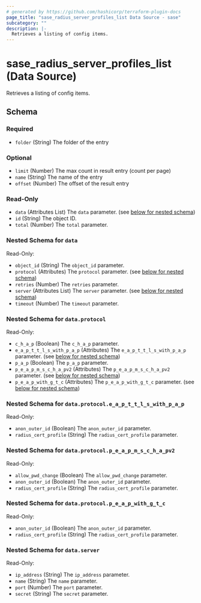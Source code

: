 ```yaml
---
# generated by https://github.com/hashicorp/terraform-plugin-docs
page_title: "sase_radius_server_profiles_list Data Source - sase"
subcategory: ""
description: |-
  Retrieves a listing of config items.
---
```


# sase_radius_server_profiles_list (Data Source)

Retrieves a listing of config items.



<!-- schema generated by tfplugindocs -->
## Schema

### Required

- `folder` (String) The folder of the entry

### Optional

- `limit` (Number) The max count in result entry (count per page)
- `name` (String) The name of the entry
- `offset` (Number) The offset of the result entry

### Read-Only

- `data` (Attributes List) The `data` parameter. (see [below for nested schema](#nestedatt--data))
- `id` (String) The object ID.
- `total` (Number) The `total` parameter.

<a id="nestedatt--data"></a>
### Nested Schema for `data`

Read-Only:

- `object_id` (String) The `object_id` parameter.
- `protocol` (Attributes) The `protocol` parameter. (see [below for nested schema](#nestedatt--data--protocol))
- `retries` (Number) The `retries` parameter.
- `server` (Attributes List) The `server` parameter. (see [below for nested schema](#nestedatt--data--server))
- `timeout` (Number) The `timeout` parameter.

<a id="nestedatt--data--protocol"></a>
### Nested Schema for `data.protocol`

Read-Only:

- `c_h_a_p` (Boolean) The `c_h_a_p` parameter.
- `e_a_p_t_t_l_s_with_p_a_p` (Attributes) The `e_a_p_t_t_l_s_with_p_a_p` parameter. (see [below for nested schema](#nestedatt--data--protocol--e_a_p_t_t_l_s_with_p_a_p))
- `p_a_p` (Boolean) The `p_a_p` parameter.
- `p_e_a_p_m_s_c_h_a_pv2` (Attributes) The `p_e_a_p_m_s_c_h_a_pv2` parameter. (see [below for nested schema](#nestedatt--data--protocol--p_e_a_p_m_s_c_h_a_pv2))
- `p_e_a_p_with_g_t_c` (Attributes) The `p_e_a_p_with_g_t_c` parameter. (see [below for nested schema](#nestedatt--data--protocol--p_e_a_p_with_g_t_c))

<a id="nestedatt--data--protocol--e_a_p_t_t_l_s_with_p_a_p"></a>
### Nested Schema for `data.protocol.e_a_p_t_t_l_s_with_p_a_p`

Read-Only:

- `anon_outer_id` (Boolean) The `anon_outer_id` parameter.
- `radius_cert_profile` (String) The `radius_cert_profile` parameter.


<a id="nestedatt--data--protocol--p_e_a_p_m_s_c_h_a_pv2"></a>
### Nested Schema for `data.protocol.p_e_a_p_m_s_c_h_a_pv2`

Read-Only:

- `allow_pwd_change` (Boolean) The `allow_pwd_change` parameter.
- `anon_outer_id` (Boolean) The `anon_outer_id` parameter.
- `radius_cert_profile` (String) The `radius_cert_profile` parameter.


<a id="nestedatt--data--protocol--p_e_a_p_with_g_t_c"></a>
### Nested Schema for `data.protocol.p_e_a_p_with_g_t_c`

Read-Only:

- `anon_outer_id` (Boolean) The `anon_outer_id` parameter.
- `radius_cert_profile` (String) The `radius_cert_profile` parameter.



<a id="nestedatt--data--server"></a>
### Nested Schema for `data.server`

Read-Only:

- `ip_address` (String) The `ip_address` parameter.
- `name` (String) The `name` parameter.
- `port` (Number) The `port` parameter.
- `secret` (String) The `secret` parameter.


